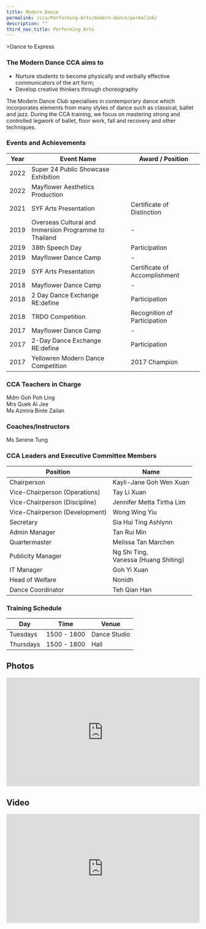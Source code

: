 ```yaml
---
title: Modern Dance
permalink: /cca/Performing-Arts/modern-dance/permalink/
description: ""
third_nav_title: Performing Arts
---
```

&gt;Dance to Express

  

### The Modern Dance CCA aims to

*   Nurture students to become physically and verbally effective communicators of the art form;
*   Develop creative thinkers through choreography

The Modern Dance Club specialises in contemporary dance which incorporates elements from many styles of dance such as classical, ballet and jazz. During the CCA training, we focus on mastering strong and controlled legwork of ballet, floor work, fall and recovery and other techniques.

### Events and Achievements

| Year | Event Name | Award / Position |
| --- | --- | --- |
|2022|Super 24 Public Showcase Exhibition| |
|2022|Mayflower Aesthetics Production||
| 2021 | SYF Arts Presentation | Certificate of Distinction |
| 2019 | Overseas Cultural and Immersion Programme to Thailand | \- |
| 2019 | 38th&nbsp;Speech Day | Participation |
| 2019 | Mayflower Dance Camp | \-&nbsp; |
| 2019 | SYF Arts Presentation | Certificate of Accomplishment |
| 2018 | Mayflower Dance Camp | \- |
| 2018 | 2 Day Dance Exchange RE:define | Participation |
| 2018 | TRDO Competition | Recognition of Participation |
| 2017 | Mayflower Dance Camp | \- |
| 2017 | 2-Day Dance Exchange RE:define | Participation |
| 2017 | Yellowren Modern Dance Competition | 2017 Champion |

### CCA Teachers in Charge

Mdm Goh Poh Ling  <br>
Mrs Quek Ai Jee<br>
Ms Azmira Binte Zailan

### Coaches/Instructors

Ms Serene Tung

### CCA Leaders and Executive Committee Members

| Position | Name |
|---	|---	|
| Chairperson 	| Kayli-Jane Goh Wen Xuan 	|
| Vice-Chairperson (Operations) 	| Tay Li Xuan	|
| Vice-Chairperson (Discipline) 	| Jennifer Metta Tirtha Lim	|
| Vice-Chairperson (Development) 	| Wong Wing Yiu |
| Secretary 	| Sia Hui Ting Ashlynn |
| Admin Manager 	| Tan Rui Min 	|
| Quartermaster 	| Melissa Tan Marchen |
| Publicity Manager 	| Ng Shi Ting,<br> Vanessa (Huang Shiting) |
| IT Manager 	| Goh Yi Xuan |
| Head of Welfare 	| Nonidh 	|
| Dance Coordinator 	| Teh Qian Han 	|

### Training Schedule

| Day | Time | Venue |
| --- | --- | --- |
| Tuesdays | 1500 - 1800 | Dance Studio |
| Thursdays | 1500 - 1800 | Hall |

Photos
------
<div style="position:relative;width:100%;padding-bottom: 56.25%;height: 0; overflow: hidden;"><iframe style="position: absolute; top: 0; left: 0; width: 100%; height: 100%;" frameborder="0" src="https://docs.google.com/presentation/d/e/2PACX-1vScuzQI5z8iiPwhrR51XUfBnuSGPPIZrCS3x1EzoGsby7_v9MiquzH-qoDN3K9_F0A_wbA0aPypk3Ol/embed?start=true&amp;loop=true&amp;delayms=3000"></iframe></div>

Video
-----

<div style="position:relative;width:100%;padding-bottom: 56.25%;height: 0; overflow: hidden;"><iframe style="position: absolute; top: 0; left: 0; width: 100%; height: 100%;" allow="accelerometer; autoplay; encrypted-media; clipboard-write; gyroscope; picture-in-picture" frameborder="0" title="Modern Dance 2021" src="https://www.youtube.com/embed/6dVqB4-_WdQ"></iframe></div>